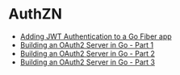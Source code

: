 # AuthZN

* [Adding JWT Authentication to a Go Fiber app](https://www.youtube.com/watch?v=EFx3rlXgae4)
* [Building an OAuth2 Server in Go - Part 1](https://www.youtube.com/watch?v=eV8KG9RQyI8)
* [Building an OAuth2 Server in Go - Part 2](https://www.youtube.com/watch?v=jd9tlbLJM3I)
* [Building an OAuth2 Server in Go - Part 3](https://www.youtube.com/watch?v=zOBfPzCdN5E)
